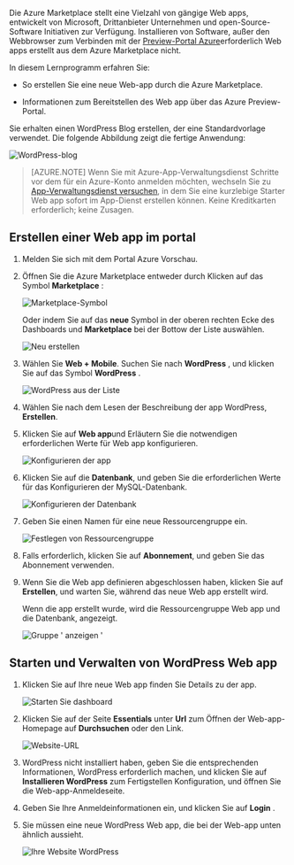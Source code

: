 Die Azure Marketplace stellt eine Vielzahl von gängige Web apps, entwickelt von Microsoft, Drittanbieter Unternehmen und open-Source-Software Initiativen zur Verfügung. Installieren von Software, außer den Webbrowser zum Verbinden mit der [Preview-Portal Azure](http://go.microsoft.com/fwlink/?LinkId=529715)erforderlich Web apps erstellt aus dem Azure Marketplace nicht. 

In diesem Lernprogramm erfahren Sie:

- So erstellen Sie eine neue Web-app durch die Azure Marketplace.

- Informationen zum Bereitstellen des Web app über das Azure Preview-Portal.
 
Sie erhalten einen WordPress Blog erstellen, der eine Standardvorlage verwendet. Die folgende Abbildung zeigt die fertige Anwendung:


![WordPress-blog][13]

>[AZURE.NOTE] Wenn Sie mit Azure-App-Verwaltungsdienst Schritte vor dem für ein Azure-Konto anmelden möchten, wechseln Sie zu [App-Verwaltungsdienst versuchen](http://go.microsoft.com/fwlink/?LinkId=523751), in dem Sie eine kurzlebige Starter Web app sofort im App-Dienst erstellen können. Keine Kreditkarten erforderlich; keine Zusagen.

## <a name="create-a-web-app-in-the-portal"></a>Erstellen einer Web app im portal

1. Melden Sie sich mit dem Portal Azure Vorschau.

2. Öffnen Sie die Azure Marketplace entweder durch Klicken auf das Symbol **Marketplace** :

    ![Marketplace-Symbol][marketplace]

    Oder indem Sie auf das **neue** Symbol in der oberen rechten Ecke des Dashboards und **Marketplace** bei der Bottow der Liste auswählen.
    
    ![Neu erstellen][5]
    
3. Wählen Sie **Web + Mobile**. Suchen Sie nach **WordPress** , und klicken Sie auf das Symbol **WordPress** .

    ![WordPress aus der Liste][7]
    
5. Wählen Sie nach dem Lesen der Beschreibung der app WordPress, **Erstellen**.

6. Klicken Sie auf **Web app**und Erläutern Sie die notwendigen erforderlichen Werte für Web app konfigurieren.
    
    ![Konfigurieren der app][8]

7. Klicken Sie auf die **Datenbank**, und geben Sie die erforderlichen Werte für das Konfigurieren der MySQL-Datenbank. 

    ![Konfigurieren der Datenbank][database]

8. Geben Sie einen Namen für eine neue Ressourcengruppe ein.

    ![Festlegen von Ressourcengruppe][groupname]

8. Falls erforderlich, klicken Sie auf **Abonnement**, und geben Sie das Abonnement verwenden. 

7. Wenn Sie die Web app definieren abgeschlossen haben, klicken Sie auf **Erstellen**, und warten Sie, während das neue Web app erstellt wird.

   Wenn die app erstellt wurde, wird die Ressourcengruppe Web app und die Datenbank, angezeigt.

   ![Gruppe ' anzeigen '][resourcegroup]

## <a name="launch-and-manage-your-wordpress-web-app"></a>Starten und Verwalten von WordPress Web app
    
1. Klicken Sie auf Ihre neue Web app finden Sie Details zu der app.

    ![Starten Sie dashboard][10]

2. Klicken Sie auf der Seite **Essentials** unter **Url** zum Öffnen der Web-app-Homepage auf **Durchsuchen** oder den Link.

    ![Website-URL][browse]

3. WordPress nicht installiert haben, geben Sie die entsprechenden Informationen, WordPress erforderlich machen, und klicken Sie auf **Installieren WordPress** zum Fertigstellen Konfiguration, und öffnen Sie die Web-app-Anmeldeseite.

4. Geben Sie Ihre Anmeldeinformationen ein, und klicken Sie auf **Login** .  

5. Sie müssen eine neue WordPress Web app, die bei der Web-app unten ähnlich aussieht.    

    ![Ihre Website WordPress][13]






[5]: ./media/website-from-gallery/start-marketplace.png
[6]: ./media/website-from-gallery/wordpressgallery-02.png
[7]: ./media/website-from-gallery/search-web-app.png
[8]: ./media/website-from-gallery/set-web-app.png
[9]: ./media/website-from-gallery/wordpressgallery-05.png
[10]: ./media/website-from-gallery/select-web.png
[13]: ./media/website-from-gallery/wordpressgallery-09.png
[webapps]: ./media/website-from-gallery/selectwebapps.png
[database]: ./media/website-from-gallery/set-db.png
[resourcegroup]: ./media/website-from-gallery/show-rg.png
[browse]: ./media/website-from-gallery/browse-web.png
[marketplace]: ./media/website-from-gallery/marketplace-icon.png
[groupname]: ./media/website-from-gallery/set-rg.png
